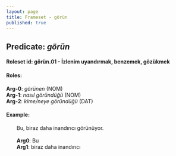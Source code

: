 ```yaml
---
layout: page
title: Frameset - görün
published: true
---
```

<h2>Predicate: <i>görün</i></h2>
<h4>Roleset id: görün.01 - İzlenim uyandırmak, benzemek, gözükmek<br>
<h4>Roles:</h4>
<b>Arg-0</b>: <i>görünen</i>  (NOM) <br>
<b>Arg-1</b>: <i>nasıl göründüğü</i>  (NOM) <br>
<b>Arg-2</b>: <i>kime/neye göründüğü</i>  (DAT) <br>
<h4>Example:</h4>
&emsp;&emsp;Bu, biraz daha inandırıcı görünüyor.<br><br>
&emsp;&emsp;<b>Arg0</b>:  Bu<br>
&emsp;&emsp;<b>Arg1</b>:  biraz daha inandırıcı<br>

